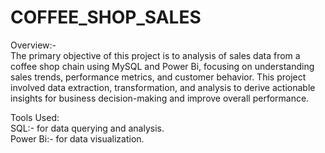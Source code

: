 # COFFEE_SHOP_SALES
Overview:-
<br>
The primary objective of this project is to analysis of sales data from a coffee shop chain using MySQL and Power Bi, focusing on understanding sales trends, performance metrics, and customer behavior. This project involved data extraction, transformation, and analysis to derive actionable insights for business decision-making and improve overall performance. 

Tools Used:
<br>
SQL:- for data querying and analysis.
<br>
Power Bi:- for data visualization.

